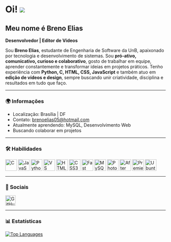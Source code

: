 # Oi! ![](https://user-images.githubusercontent.com/18350557/176309783-0785949b-9127-417c-8b55-ab5a4333674e.gif)  
## Meu nome é Breno Elias

**Desenvolvedor | Editor de Vídeos**

Sou **Breno Elias**, estudante de Engenharia de Software da UnB, apaixonado por tecnologia e desenvolvimento de sistemas. Sou **pró-ativo, comunicativo, curioso e colaborativo**, gosto de trabalhar em equipe, aprender constantemente e transformar ideias em projetos práticos. Tenho experiência com **Python, C, HTML, CSS, JavaScript** e também atuo em **edição de vídeos e design**, sempre buscando unir criatividade, disciplina e resultados em tudo que faço.

---

### 🌍 Informações
- Localização: Brasília | DF  
- Contato: [brenoelias05@hotmail.com](mailto:brenoelias05@hotmail.com)  
- Atualmente aprendendo: MySQL, Desenvolvimento Web  
- Buscando colaborar em projetos

---

### 🛠 Habilidades

<p align="left">
  <a href="https://docs.microsoft.com/en-us/cpp/?view=msvc-170" target="_blank"><img src="https://raw.githubusercontent.com/danielcranney/readme-generator/main/public/icons/skills/c-colored.svg" alt="C" width="36" height="36"/></a>
  <a href="https://developer.mozilla.org/en-US/docs/Web/JavaScript" target="_blank"><img src="https://raw.githubusercontent.com/danielcranney/readme-generator/main/public/icons/skills/javascript-colored.svg" alt="JavaScript" width="36" height="36"/></a>
  <a href="https://www.python.org/" target="_blank"><img src="https://raw.githubusercontent.com/danielcranney/readme-generator/main/public/icons/skills/python-colored.svg" alt="Python" width="36" height="36"/></a>
  <a href="https://code.visualstudio.com/" target="_blank"><img src="https://raw.githubusercontent.com/danielcranney/readme-generator/main/public/icons/skills/visualstudiocode-colored.svg" alt="VS Code" width="36" height="36"/></a>
  <a href="https://developer.mozilla.org/en-US/docs/Glossary/HTML5" target="_blank"><img src="https://raw.githubusercontent.com/danielcranney/readme-generator/main/public/icons/skills/html5-colored.svg" alt="HTML5" width="36" height="36"/></a>
  <a href="https://www.w3.org/TR/CSS/#css" target="_blank"><img src="https://raw.githubusercontent.com/danielcranney/readme-generator/main/public/icons/skills/css3-colored.svg" alt="CSS3" width="36" height="36"/></a>
  <a href="https://fastapi.tiangolo.com/" target="_blank"><img src="https://raw.githubusercontent.com/danielcranney/readme-generator/main/public/icons/skills/fastapi-colored.svg" alt="Fast API" width="36" height="36"/></a>
  <a href="https://www.mysql.com/" target="_blank"><img src="https://raw.githubusercontent.com/danielcranney/readme-generator/main/public/icons/skills/mysql-colored.svg" alt="MySQL" width="36" height="36"/></a>
  <a href="https://www.adobe.com/products/photoshop.html" target="_blank"><img src="https://raw.githubusercontent.com/danielcranney/readme-generator/main/public/icons/skills/photoshop-colored-dark.svg" alt="Photoshop" width="36" height="36"/></a>
  <a href="https://www.adobe.com/products/aftereffects.html" target="_blank"><img src="https://raw.githubusercontent.com/danielcranney/readme-generator/main/public/icons/skills/aftereffects-colored-dark.svg" alt="After Effects" width="36" height="36"/></a>
  <a href="https://www.adobe.com/products/premiere.html" target="_blank"><img src="https://raw.githubusercontent.com/danielcranney/readme-generator/main/public/icons/skills/premierepro-colored-dark.svg" alt="Premiere Pro" width="36" height="36"/></a>
  <a href="https://ubuntu.com/" target="_blank"><img src="https://raw.githubusercontent.com/danielcranney/readme-generator/main/public/icons/skills/ubuntu-colored.svg" alt="Ubuntu" width="36" height="36"/></a>
</p>

---

### 🔗 Sociais

<p align="left">
  <a href="https://github.com/devvbreno" target="_blank">
    <img src="https://raw.githubusercontent.com/danielcranney/readme-generator/main/public/icons/socials/github.svg" width="32" height="32" alt="GitHub" />
  </a>
</p>

---

### 📊 Estatísticas

<a href="https://github.com/devvbreno" align="left">
  <img src="https://github-readme-stats.vercel.app/api/top-langs/?username=devvbreno&langs_count=10&title_color=0891b2&text_color=ffffff&icon_color=0891b2&bg_color=1c1917&hide_border=true&locale=en&custom_title=Top%20Languages" alt="Top Languages" />
</a>

